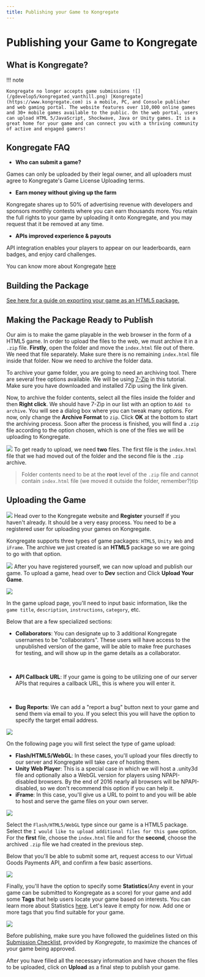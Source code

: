 ```yaml
---
title: Publishing your Game to Kongregate
---
```

# Publishing your Game to Kongregate

## What is Kongregate?

!!! note

    Kongregate no longer accepts game submissions ![](/gdevelop5/kongregated_vanthill.png) [Kongregate](https://www.kongregate.com) is a mobile, PC, and Console publisher and web gaming portal. The website features over 110,000 online games and 30+ mobile games available to the public. On the web portal, users can upload HTML 5/JavaScript, Shockwave, Java or Unity games. It is a great home for your game and can connect you with a thriving community of active and engaged gamers!

## Kongregate FAQ

- **Who can submit a game?**

Games can only be uploaded by their legal owner, and all uploaders must agree to Kongregate's Game License Uploading terms.

- **Earn money without giving up the farm**

Kongregate shares up to 50% of advertising revenue with developers and sponsors monthly contests where you can earn thousands more. You retain the full rights to your game by uploading it onto Kongregate, and you may request that it be removed at any time.

- **APIs improved experience & payouts**

API integration enables your players to appear on our leaderboards, earn badges, and enjoy card challenges.

You can know more about Kongregate [here](https://kong.zendesk.com/hc/en-us/categories/200356879-I-m-a-Developer)

## Building the Package

[See here for a guide on exporting your game as an HTML5 package.](/gdevelop5/publishing/html5_game_in_a_local_folder)

## Making the Package Ready to Publish

Our aim is to make the game playable in the web browser in the form of a HTML5 game. In order to upload the files to the web, we must archive it in a `.zip` file. **Firstly**, open the folder and move the `index.html` file out of there. We need that file separately. Make sure there is no remaining `index.html` file inside that folder. Now we need to archive the folder data.

To archive your game folder, you are going to need an archiving tool. There are several free options available. We will be using [7-Zip](http://www.7-zip.org) in this tutorial. Make sure you have downloaded and installed 7Zip using the link given.

Now, to archive the folder contents, select all the files inside the folder and then **Right click**. We should have 7-Zip in our list with an option to `Add to archive`. You will see a dialog box where you can tweak many options. For now, only change the **Archive Format** to `zip`. Click **OK** at the bottom to start the archiving process. Soon after the process is finished, you will find a `.zip` file according to the option chosen, which is one of the files we will be uploading to Kongregate.

![](/gdevelop5/screenshot_20190606155708.png) To get ready to upload, we need **two** files. The first file is the `index.html` file that we had moved out of the folder and the second file is the `.zip` archive.

> Folder contents need to be at the **root** level of the `.zip` file and cannot contain `index.html` file (we moved it outside the folder, remember?)tip

## Uploading the Game

[![](/gdevelop5/kongregate-reg-btn-vertical.png)](https://www.kongregate.com/session/new) Head over to the Kongregate website and **Register** yourself if you haven't already. It should be a very easy process. You need to be a registered user for uploading your games on Kongregate.

Kongregate supports three types of game packages: `HTML5`, `Unity Web` and `iFrame`. The archive we just created is an **HTML5** package so we are going to go with that option.

![](/gdevelop5/screenshot_20190606125936_copy.png) After you have registered yourself, we can now upload and publish our game. To upload a game, head over to **Dev** section and Click **Upload Your Game**.

![](/gdevelop5/4c375dd-2016-07-21_16-23-18.png)

In the game upload page, you'll need to input basic information, like the `game title`, `description`, `instructions`, `category`, etc.

Below that are a few specialized sections:

- **Collaborators**: You can designate up to 3 additional Kongregate usernames to be "collaborators". These users will have access to the unpublished version of the game, will be able to make free purchases for testing, and will show up in the game details as a collaborator.

&nbsp;

- **API Callback URL**: If your game is going to be utilizing one of our server APIs that requires a callback URL, this is where you will enter it.

&nbsp;

- **Bug Reports**: We can add a "report a bug" button next to your game and send them via email to you. If you select this you will have the option to specify the target email address.

![](/gdevelop5/7d244ad-2016-07-21_16-12-58.png)

On the following page you will first select the type of game upload:

- **Flash/HTML5/WebGL**: In these cases, you'll upload your files directly to our server and Kongregate will take care of hosting them.
- **Unity Web Player**: This is a special case in which we will host a .unity3d file and optionally also a WebGL version for players using NPAPI-disabled browsers. By the end of 2016 nearly all browsers will be NPAPI-disabled, so we don't recommend this option if you can help it.
- **iFrame**: In this case, you'll give us a URL to point to and you will be able to host and serve the game files on your own server.

![](/gdevelop5/e268f86-2016-07-21_16-27-31.png)

Select the `Flash/HTML5/WebGL` type since our game is a HTML5 package. Select the `I would like to upload additional files for this game` option. For the **first** file, choose the `index.html` file and for the **second**, choose the archived `.zip` file we had created in the previous step.

Below that you'll be able to submit some art, request access to our Virtual Goods Payments API, and confirm a few basic assertions.

![](/gdevelop5/efe5dce-2016-07-21_16-42-01.png)

Finally, you'll have the option to specify some **Statistics**(Any event in your game can be submitted to Kongregate as a score) for your game and add some **Tags** that help users locate your game based on interests. You can learn more about Statistics [here](https://docs.kongregate.com/docs/concepts-statistics). Let's leave it empty for now. Add one or more tags that you find suitable for your game.

![](/gdevelop5/faec1be-2016-07-21_16-46-34.png)

Before publishing, make sure you have followed the guidelines listed on this [Submission Checklist](https://docs.kongregate.com/docs/submission-checklist-1), provided by *Kongregate*, to maximize the chances of your game being approved.

After you have filled all the necessary information and have chosen the files to be uploaded, click on **Upload** as a final step to publish your game.
